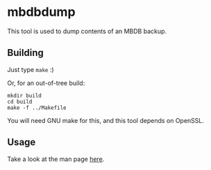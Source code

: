 mbdbdump
========

This tool is used to dump contents of an MBDB backup.

## Building

Just type `make` :)

Or, for an out-of-tree build:
```
mkdir build
cd build
make -f ../Makefile
```

You will need GNU make for this, and this tool depends on OpenSSL.

## Usage

Take a look at the man page [here](doc/mbdbdump.1.md).
